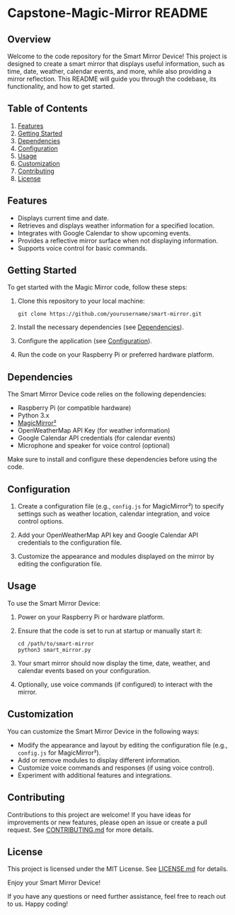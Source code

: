 # Capstone-Magic-Mirror README

## Overview

Welcome to the code repository for the Smart Mirror Device! This project is designed to create a smart mirror that displays useful information, such as time, date, weather, calendar events, and more, while also providing a mirror reflection. This README will guide you through the codebase, its functionality, and how to get started.

## Table of Contents

1. [Features](#features)
2. [Getting Started](#getting-started)
3. [Dependencies](#dependencies)
4. [Configuration](#configuration)
5. [Usage](#usage)
6. [Customization](#customization)
7. [Contributing](#contributing)
8. [License](#license)

## Features

- Displays current time and date.
- Retrieves and displays weather information for a specified location.
- Integrates with Google Calendar to show upcoming events.
- Provides a reflective mirror surface when not displaying information.
- Supports voice control for basic commands.

## Getting Started

To get started with the Magic Mirror code, follow these steps:

1. Clone this repository to your local machine:

   ```shell
   git clone https://github.com/yourusername/smart-mirror.git
   ```

2. Install the necessary dependencies (see [Dependencies](#dependencies)).

3. Configure the application (see [Configuration](#configuration)).

4. Run the code on your Raspberry Pi or preferred hardware platform.

## Dependencies

The Smart Mirror Device code relies on the following dependencies:

- Raspberry Pi (or compatible hardware)
- Python 3.x
- [MagicMirror²](https://magicmirror.builders/)
- OpenWeatherMap API Key (for weather information)
- Google Calendar API credentials (for calendar events)
- Microphone and speaker for voice control (optional)

Make sure to install and configure these dependencies before using the code.

## Configuration

1. Create a configuration file (e.g., `config.js` for MagicMirror²) to specify settings such as weather location, calendar integration, and voice control options.

2. Add your OpenWeatherMap API key and Google Calendar API credentials to the configuration file.

3. Customize the appearance and modules displayed on the mirror by editing the configuration file.

## Usage

To use the Smart Mirror Device:

1. Power on your Raspberry Pi or hardware platform.

2. Ensure that the code is set to run at startup or manually start it:

   ```shell
   cd /path/to/smart-mirror
   python3 smart_mirror.py
   ```

3. Your smart mirror should now display the time, date, weather, and calendar events based on your configuration.

4. Optionally, use voice commands (if configured) to interact with the mirror.

## Customization

You can customize the Smart Mirror Device in the following ways:

- Modify the appearance and layout by editing the configuration file (e.g., `config.js` for MagicMirror²).
- Add or remove modules to display different information.
- Customize voice commands and responses (if using voice control).
- Experiment with additional features and integrations.

## Contributing

Contributions to this project are welcome! If you have ideas for improvements or new features, please open an issue or create a pull request. See [CONTRIBUTING.md](CONTRIBUTING.md) for more details.

## License

This project is licensed under the MIT License. See [LICENSE.md](LICENSE.md) for details.

Enjoy your Smart Mirror Device!

If you have any questions or need further assistance, feel free to reach out to us. Happy coding!
